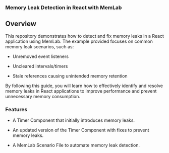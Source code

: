 ### Memory Leak Detection in React with MemLab

## Overview

This repository demonstrates how to detect and fix memory leaks in a React application using MemLab. The example provided focuses on common memory leak scenarios, such as:

- Unremoved event listeners

- Uncleared intervals/timers

- Stale references causing unintended memory retention

By following this guide, you will learn how to effectively identify and resolve memory leaks in React applications to improve performance and prevent unnecessary memory consumption.

### Features

- A Timer Component that initially introduces memory leaks.

- An updated version of the Timer Component with fixes to prevent memory leaks.

- A MemLab Scenario File to automate memory leak detection.
